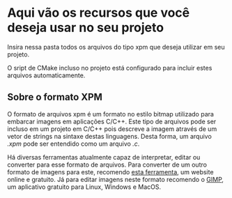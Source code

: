 # Aqui vão os recursos que você deseja usar no seu projeto

Insira nessa pasta todos os arquivos do tipo xpm que deseja utilizar em seu projeto. 

O sript de CMake incluso no projeto está configurado para incluir estes arquivos automaticamente.

## Sobre o formato XPM

O formato de arquivos xpm é um formato no estilo bitmap utilizado para embarcar imagens em aplicações C/C++. Este tipo de arquivos pode ser incluso em um projeto em C/C++ pois descreve a imagem através de um vetor de strings na sintaxe destas linguagens. Desta forma, um arquivo _.xpm_ pode ser entendido como um arquivo _.c_.

Há diversas ferramentas atualmente capaz de interpretar, editar ou converter para esse formato de arquivos. Para converter de um outro formato de imagens para este, recomendo [esta ferramenta](https://convertio.co/png-xpm/), um website online e gratuito. Já para editar imagens neste formato recomendo o [GIMP](https://www.gimp.org/), um aplicativo gratuito para Linux, Windows e MacOS.